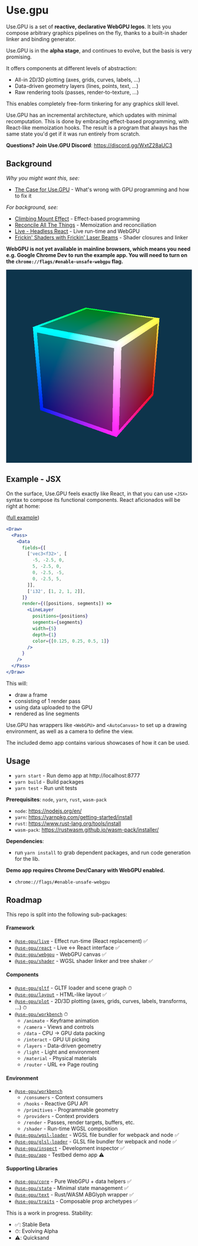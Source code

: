 # Use.gpu

Use.GPU is a set of **reactive, declarative WebGPU legos**. It lets you compose arbitrary graphics pipelines on the fly, thanks to a built-in shader linker and binding generator.

Use.GPU is in the **alpha stage**, and continues to evolve, but the basis is very promising.

It offers components at different levels of abstraction:
- All-in 2D/3D plotting (axes, grids, curves, labels, ...)
- Data-driven geometry layers (lines, points, text, ...)
- Raw rendering tools (passes, render-to-texture, ...)

This enables completely free-form tinkering for any graphics skill level.

Use.GPU has an incremental architecture, which updates with minimal recomputation. This is done by embracing effect-based programming, with React-like memoization hooks. The result is a program that always has the same state you'd get if it was run entirely from scratch.

**Questions? Join Use.GPU Discord**: https://discord.gg/WxtZ28aUC3

## Background

_Why you might want this, see:_
 - [The Case for Use.GPU](https://acko.net/blog/the-case-for-use-gpu/) - What's wrong with GPU programming and how to fix it

_For background, see:_
 - [Climbing Mount Effect](https://acko.net/blog/climbing-mt-effect/) - Effect-based programming
 - [Reconcile All The Things](https://acko.net/blog/reconcile-all-the-things/) - Memoization and reconciliation
 - [Live - Headless React](https://acko.net/blog/live-headless-react/) - Live run-time and WebGPU
 - [Frickin' Shaders with Frickin' Laser Beams](https://acko.net/blog/frickin-shaders-with-frickin-laser-beams/) - Shader closures and linker

**WebGPU is not yet available in mainline browsers, which means you need e.g. Google Chrome Dev to run the example app. You will need to turn on the `chrome://flags/#enable-unsafe-webgpu` flag.**

![public/cube.png](public/cube.png)

## Example - JSX

On the surface, Use.GPU feels exactly like React, in that you can use `<JSX>` syntax to compose its functional components. React aficionados will be right at home:

([full example](packages/app/src/pages/geometry/data.tsx))

```jsx
<Draw>
  <Pass>
    <Data
      fields={[
        ['vec3<f32>', [
          -5, -2.5, 0,
          5, -2.5, 0,
          0, -2.5, -5,
          0, -2.5, 5,
        ]],
        ['i32', [1, 2, 1, 2]],
      ]}
      render={([positions, segments]) =>
        <LineLayer
          positions={positions}
          segments={segments}
          width={5}
          depth={1}
          color={[0.125, 0.25, 0.5, 1]}
        />
      }
    />
  </Pass>
</Draw>
```

This will:
- draw a frame
- consisting of 1 render pass
- using data uploaded to the GPU
- rendered as line segments

Use.GPU has wrappers like `<WebGPU>` and `<AutoCanvas>` to set up a drawing environment, as well as a camera to define the view.

The included demo app contains various showcases of how it can be used.

## Usage

- `yarn start` - Run demo app at http://localhost:8777
- `yarn build` - Build packages
- `yarn test` - Run unit tests

**Prerequisites**: `node`, `yarn`, `rust`, `wasm-pack`

- `node`: https://nodejs.org/en/
- `yarn`: https://yarnpkg.com/getting-started/install
- `rust`: https://www.rust-lang.org/tools/install
- `wasm-pack`: https://rustwasm.github.io/wasm-pack/installer/

**Dependencies**: 
- run `yarn install` to grab dependent packages, and run code generation for the lib.

**Demo app requires Chrome Dev/Canary with WebGPU enabled.**
- `chrome://flags/#enable-unsafe-webgpu`

## Roadmap

This repo is split into the following sub-packages:

#### **Framework**

- [`@use-gpu/live`](packages/live/README.md) - Effect run-time (React replacement) ✅
- [`@use-gpu/react`](packages/react/README.md) - Live ↔︎ React interface ✅
- [`@use-gpu/webgpu`](packages/webgpu/README.md) - WebGPU canvas ✅
- [`@use-gpu/shader`](packages/shader/README.md) - WGSL shader linker and tree shaker ✅

#### **Components**

- [`@use-gpu/gltf`](packages/gltf/README.md) - GLTF loader and scene graph ⏱
- [`@use-gpu/layout`](packages/layout/README.md) - HTML-like layout ✅
- [`@use-gpu/plot`](packages/plot/README.md) - 2D/3D plotting (axes, grids, curves, labels, transforms, …) ⏱
- [`@use-gpu/workbench`](packages/workbench/README.md) ⏱
  - `/animate` - Keyframe animation
  - `/camera` - Views and controls
  - `/data` - CPU → GPU data packing
  - `/interact` - GPU UI picking
  - `/layers` - Data-driven geometry
  - `/light` - Light and environment
  - `/material` - Physical materials
  - `/router` - URL ↔︎ Page routing

#### **Environment**

- [`@use-gpu/workbench`](packages/workbench/README.md)
  - `/consumers` - Context consumers
  - `/hooks` - Reactive GPU API
  - `/primitives` - Programmable geometry
  - `/providers` - Context providers
  - `/render` - Passes, render targets, buffers, etc.
  - `/shader` - Run-time WGSL composition
- [`@use-gpu/wgsl-loader`](packages/wgsl-loader/README.md) - WGSL file bundler for webpack and node ✅
- [`@use-gpu/glsl-loader`](packages/glsl-loader/README.md) - GLSL file bundler for webpack and node ✅
- [`@use-gpu/inspect`](packages/inspect/README.md) - Development inspector ✅
- [`@use-gpu/app`](packages/app/README.md) - Testbed demo app ⚠️

#### **Supporting Libraries**
- [`@use-gpu/core`](packages/core/README.md) - Pure WebGPU + data helpers ✅
- [`@use-gpu/state`](packages/state/README.md) - Minimal state management ✅
- [`@use-gpu/text`](packages/text/README.md) - Rust/WASM ABGlyph wrapper ✅
- [`@use-gpu/traits`](packages/traits/README.md) - Composable prop archetypes ✅

This is a work in progress. Stability:
- ✅: Stable Beta
- ⏱: Evolving Alpha
- ⚠️: Quicksand

